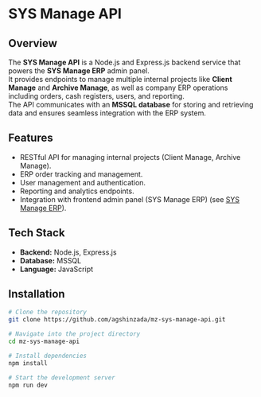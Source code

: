 # SYS Manage API

## Overview
The **SYS Manage API** is a Node.js and Express.js backend service that powers the **SYS Manage ERP** admin panel.  
It provides endpoints to manage multiple internal projects like **Client Manage** and **Archive Manage**, as well as company ERP operations including orders, cash registers, users, and reporting.  
The API communicates with an **MSSQL database** for storing and retrieving data and ensures seamless integration with the ERP system.

## Features
- RESTful API for managing internal projects (Client Manage, Archive Manage).  
- ERP order tracking and management.  
- User management and authentication.  
- Reporting and analytics endpoints.  
- Integration with frontend admin panel (SYS Manage ERP) (see [SYS Manage ERP](https://github.com/agshinzada/sys-manage-erp)).  

## Tech Stack
- **Backend:** Node.js, Express.js  
- **Database:** MSSQL  
- **Language:** JavaScript  

## Installation
```bash
# Clone the repository
git clone https://github.com/agshinzada/mz-sys-manage-api.git

# Navigate into the project directory
cd mz-sys-manage-api

# Install dependencies
npm install

# Start the development server
npm run dev
